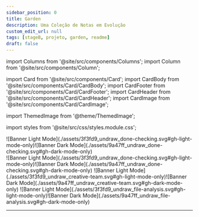 ```yaml
---
sidebar_position: 0
title: Garden
description: Uma Coleção de Notas em Evolução
custom_edit_url: null
tags: [stageB, projeto, garden, readme]
draft: false
---
```


import Columns from '@site/src/components/Columns';
import Column from '@site/src/components/Column';

import Card from '@site/src/components/Card';
import CardBody from '@site/src/components/Card/CardBody';
import CardFooter from '@site/src/components/Card/CardFooter';
import CardHeader from '@site/src/components/Card/CardHeader';
import CardImage from '@site/src/components/Card/CardImage';

import ThemedImage from '@theme/ThemedImage';

import styles from '@site/src/css/styles.module.css';


<div className={styles.mobileOnly}>
	<div class="img-center">
		![Banner Light Mode](./assets/3f3fd9_undraw_done-checking.svg#gh-light-mode-only)![Banner Dark Mode](./assets/9a47ff_undraw_done-checking.svg#gh-dark-mode-only)
	</div>
</div>
<div className={styles.desktopOnly}>
	<Columns className='padding--md'>
		<Column className='text--center'>
			![Banner Light Mode](./assets/3f3fd9_undraw_done-checking.svg#gh-light-mode-only)![Banner Dark Mode](./assets/9a47ff_undraw_done-checking.svg#gh-dark-mode-only)
		</Column>
		<Column className='text--center'>
			![Banner Light Mode](./assets/3f3fd9_undraw_creative-team.svg#gh-light-mode-only)![Banner Dark Mode](./assets/9a47ff_undraw_creative-team.svg#gh-dark-mode-only)
		</Column>
		<Column className='text--center'>
			![Banner Light Mode](./assets/3f3fd9_undraw_file-analysis.svg#gh-light-mode-only)![Banner Dark Mode](./assets/9a47ff_undraw_file-analysis.svg#gh-dark-mode-only)
		</Column>
	</Columns>
</div>

---